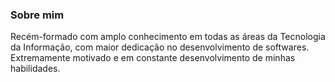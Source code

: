 ### Sobre mim

Recém-formado com amplo conhecimento em todas as áreas da Tecnologia da
Informação, com maior dedicação no desenvolvimento de softwares. Extremamente
motivado e em constante desenvolvimento de minhas habilidades.

